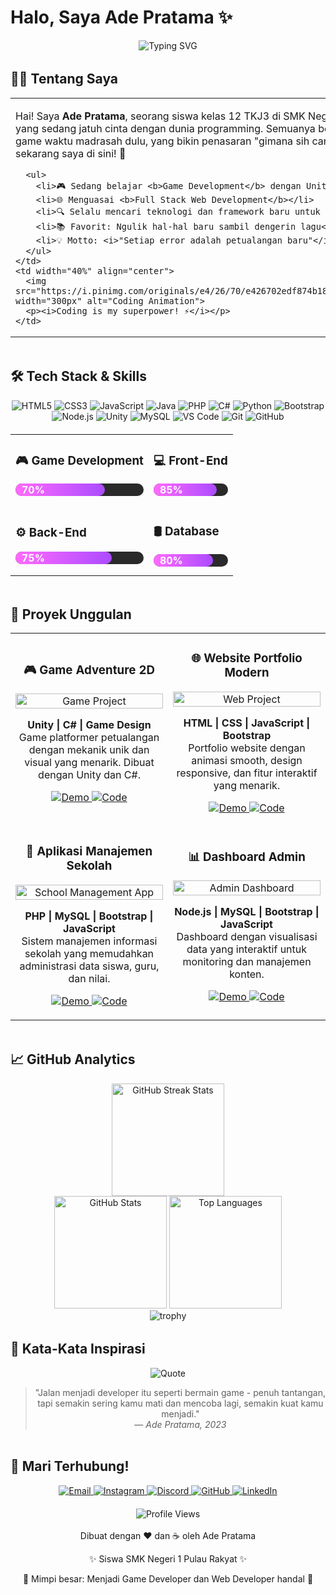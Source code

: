 # Halo, Saya Ade Pratama ✨

<div align="center">
  <img src="https://readme-typing-svg.herokuapp.com?font=Poppins&weight=700&size=32&duration=3500&pause=1000&color=FF6BFF&center=true&vCenter=true&width=600&lines=Game+Dev+Enthusiast;Full+Stack+Web+Developer;Tech+Explorer;Creative+Thinker;SMK+Negeri+1+Pulau+Rakyat" alt="Typing SVG" />
</div>

<div align="center">
  <img src="https://i.imgur.com/jz6b6X3.gif" width="100%" height="3px" alt="divider">
</div>

## 👨‍💻 Tentang Saya

<table>
  <tr>
    <td width="60%">
      <p>Hai! Saya <b>Ade Pratama</b>, seorang siswa kelas 12 TKJ3 di SMK Negeri 1 Pulau Rakyat yang sedang jatuh cinta dengan dunia programming. Semuanya berawal dari hobi main game waktu madrasah dulu, yang bikin penasaran "gimana sih cara bikin game?" - dan sekarang saya di sini! 🚀</p>
      
      <ul>
        <li>🎮 Sedang belajar <b>Game Development</b> dengan Unity</li>
        <li>🌐 Menguasai <b>Full Stack Web Development</b></li>
        <li>🔍 Selalu mencari teknologi dan framework baru untuk dipelajari</li>
        <li>📚 Favorit: Ngulik hal-hal baru sambil dengerin lagu</li>
        <li>💡 Motto: <i>"Setiap error adalah petualangan baru"</i></li>
      </ul>
    </td>
    <td width="40%" align="center">
      <img src="https://i.pinimg.com/originals/e4/26/70/e426702edf874b181aced1e2fa5c6cde.gif" width="300px" alt="Coding Animation">
      <p><i>Coding is my superpower! ⚡</i></p>
    </td>
  </tr>
</table>

<div align="center">
  <img src="https://i.imgur.com/jz6b6X3.gif" width="100%" height="3px" alt="divider">
</div>

## 🛠️ Tech Stack & Skills

<div align="center">
  <!-- Bahasa Pemrograman -->
  <img src="https://img.shields.io/badge/HTML5-E34F26?style=for-the-badge&logo=html5&logoColor=white" alt="HTML5" />
  <img src="https://img.shields.io/badge/CSS3-1572B6?style=for-the-badge&logo=css3&logoColor=white" alt="CSS3" />
  <img src="https://img.shields.io/badge/JavaScript-F7DF1E?style=for-the-badge&logo=javascript&logoColor=black" alt="JavaScript" />
  <img src="https://img.shields.io/badge/Java-ED8B00?style=for-the-badge&logo=openjdk&logoColor=white" alt="Java" />
  <img src="https://img.shields.io/badge/PHP-777BB4?style=for-the-badge&logo=php&logoColor=white" alt="PHP" />
  <img src="https://img.shields.io/badge/C%23-239120?style=for-the-badge&logo=c-sharp&logoColor=white" alt="C#" />
  <img src="https://img.shields.io/badge/Python-3776AB?style=for-the-badge&logo=python&logoColor=white" alt="Python" />

  <!-- Framework & Library -->
  <img src="https://img.shields.io/badge/Bootstrap-563D7C?style=for-the-badge&logo=bootstrap&logoColor=white" alt="Bootstrap" />
  <img src="https://img.shields.io/badge/Node.js-339933?style=for-the-badge&logo=nodedotjs&logoColor=white" alt="Node.js" />
  <img src="https://img.shields.io/badge/Unity-100000?style=for-the-badge&logo=unity&logoColor=white" alt="Unity" />
  
  <!-- Database -->
  <img src="https://img.shields.io/badge/MySQL-005C84?style=for-the-badge&logo=mysql&logoColor=white" alt="MySQL" />
  
  <!-- Tools -->
  <img src="https://img.shields.io/badge/VS_Code-0078D4?style=for-the-badge&logo=visual%20studio%20code&logoColor=white" alt="VS Code" />
  <img src="https://img.shields.io/badge/GIT-E44C30?style=for-the-badge&logo=git&logoColor=white" alt="Git" />
  <img src="https://img.shields.io/badge/GitHub-100000?style=for-the-badge&logo=github&logoColor=white" alt="GitHub" />
</div>

<div align="center" style="margin-top: 20px;">
  <table>
    <tr>
      <td>
        <h3>🎮 Game Development</h3>
        <div style="background-color: #2a2a2a; border-radius: 10px; height: 20px; width: 100%; margin-bottom: 10px;">
          <div style="background: linear-gradient(90deg, #FF6BFF 0%, #AB4BFF 100%); width: 70%; height: 100%; border-radius: 10px;">
            <span style="padding-left: 10px; color: white; font-weight: bold;">70%</span>
          </div>
        </div>
      </td>
      <td>
        <h3>💻 Front-End</h3>
        <div style="background-color: #2a2a2a; border-radius: 10px; height: 20px; width: 100%; margin-bottom: 10px;">
          <div style="background: linear-gradient(90deg, #FF6BFF 0%, #AB4BFF 100%); width: 85%; height: 100%; border-radius: 10px;">
            <span style="padding-left: 10px; color: white; font-weight: bold;">85%</span>
          </div>
        </div>
      </td>
    </tr>
    <tr>
      <td>
        <h3>⚙️ Back-End</h3>
        <div style="background-color: #2a2a2a; border-radius: 10px; height: 20px; width: 100%; margin-bottom: 10px;">
          <div style="background: linear-gradient(90deg, #FF6BFF 0%, #AB4BFF 100%); width: 75%; height: 100%; border-radius: 10px;">
            <span style="padding-left: 10px; color: white; font-weight: bold;">75%</span>
          </div>
        </div>
      </td>
      <td>
        <h3>🛢️ Database</h3>
        <div style="background-color: #2a2a2a; border-radius: 10px; height: 20px; width: 100%; margin-bottom: 10px;">
          <div style="background: linear-gradient(90deg, #FF6BFF 0%, #AB4BFF 100%); width: 80%; height: 100%; border-radius: 10px;">
            <span style="padding-left: 10px; color: white; font-weight: bold;">80%</span>
          </div>
        </div>
      </td>
    </tr>
  </table>
</div>

<div align="center">
  <img src="https://i.imgur.com/jz6b6X3.gif" width="100%" height="3px" alt="divider">
</div>

## 🚀 Proyek Unggulan

<div align="center">
  <table>
    <tr>
      <td width="50%">
        <h3 align="center">🎮 Game Adventure 2D</h3>
        <p align="center">
          <a href="#" target="_blank">
            <img src="https://media.giphy.com/media/v1.Y2lkPTc5MGI3NjExcDZ1b2FzY3J0Z2d0dGQ5a2RjYjR5eG1qZ2JtY3J5dGJ6dWJ1eSZlcD12MV9pbnRlcm5hbF9naWZfYnlfaWQmY3Q9Zw/3o7abKhK8ewV5nn7g4/giphy.gif" width="100%" alt="Game Project"/>
          </a>
        </p>
        <p align="center">
          <strong>Unity | C# | Game Design</strong>
          <br>
          Game platformer petualangan dengan mekanik unik dan visual yang menarik. Dibuat dengan Unity dan C#.
        </p>
        <p align="center">
          <a href="#" target="_blank">
            <img src="https://img.shields.io/badge/View_Demo-4285F4?style=for-the-badge&logo=googlechrome&logoColor=white" alt="Demo"/>
          </a>
          <a href="#" target="_blank">
            <img src="https://img.shields.io/badge/View_Code-171515?style=for-the-badge&logo=github&logoColor=white" alt="Code"/>
          </a>
        </p>
      </td>
      <td width="50%">
        <h3 align="center">🌐 Website Portfolio Modern</h3>
        <p align="center">
          <a href="#" target="_blank">
            <img src="https://media.giphy.com/media/v1.Y2lkPTc5MGI3NjExdW5mZ3ZvZ2R2b3V6b2VlZGJ0Y2V1dGx4Y2R4bGJ5dGZ5d2V1eSZlcD12MV9pbnRlcm5hbF9naWZfYnlfaWQmY3Q9Zw/13FrpeVH09Zrb2/giphy.gif" width="100%" alt="Web Project"/>
          </a>
        </p>
        <p align="center">
          <strong>HTML | CSS | JavaScript | Bootstrap</strong>
          <br>
          Portfolio website dengan animasi smooth, design responsive, dan fitur interaktif yang menarik.
        </p>
        <p align="center">
          <a href="#" target="_blank">
            <img src="https://img.shields.io/badge/View_Demo-4285F4?style=for-the-badge&logo=googlechrome&logoColor=white" alt="Demo"/>
          </a>
          <a href="#" target="_blank">
            <img src="https://img.shields.io/badge/View_Code-171515?style=for-the-badge&logo=github&logoColor=white" alt="Code"/>
          </a>
        </p>
      </td>
    </tr>
    <tr>
      <td width="50%">
        <h3 align="center">📱 Aplikasi Manajemen Sekolah</h3>
        <p align="center">
          <a href="#" target="_blank">
            <img src="https://media.giphy.com/media/l3q2FnW3yv6NNHPX2/giphy.gif" width="100%" alt="School Management App"/>
          </a>
        </p>
        <p align="center">
          <strong>PHP | MySQL | Bootstrap | JavaScript</strong>
          <br>
          Sistem manajemen informasi sekolah yang memudahkan administrasi data siswa, guru, dan nilai.
        </p>
        <p align="center">
          <a href="#" target="_blank">
            <img src="https://img.shields.io/badge/View_Demo-4285F4?style=for-the-badge&logo=googlechrome&logoColor=white" alt="Demo"/>
          </a>
          <a href="#" target="_blank">
            <img src="https://img.shields.io/badge/View_Code-171515?style=for-the-badge&logo=github&logoColor=white" alt="Code"/>
          </a>
        </p>
      </td>
      <td width="50%">
        <h3 align="center">📊 Dashboard Admin</h3>
        <p align="center">
          <a href="#" target="_blank">
            <img src="https://media.giphy.com/media/v1.Y2lkPTc5MGI3NjExOXpxNmtkc2hlZXY0ZjhteGFsYnZ0ZWs4bHNnZWExbnZpMHM2MG50YyZlcD12MV9pbnRlcm5hbF9naWZfYnlfaWQmY3Q9Zw/3oKIPsx2VAYAgEHC12/giphy.gif" width="100%" alt="Admin Dashboard"/>
          </a>
        </p>
        <p align="center">
          <strong>Node.js | MySQL | Bootstrap | JavaScript</strong>
          <br>
          Dashboard dengan visualisasi data yang interaktif untuk monitoring dan manajemen konten.
        </p>
        <p align="center">
          <a href="#" target="_blank">
            <img src="https://img.shields.io/badge/View_Demo-4285F4?style=for-the-badge&logo=googlechrome&logoColor=white" alt="Demo"/>
          </a>
          <a href="#" target="_blank">
            <img src="https://img.shields.io/badge/View_Code-171515?style=for-the-badge&logo=github&logoColor=white" alt="Code"/>
          </a>
        </p>
      </td>
    </tr>
  </table>
</div>

<div align="center">
  <img src="https://i.imgur.com/jz6b6X3.gif" width="100%" height="3px" alt="divider">
</div>

## 📈 GitHub Analytics

<div align="center">
  <img src="https://github-readme-streak-stats.herokuapp.com/?user=namapengguna&theme=radical&hide_border=true" alt="GitHub Streak Stats" height="180em" />
</div>

<div align="center">
  <img src="https://github-readme-stats.vercel.app/api?username=namapengguna&show_icons=true&theme=radical&hide_border=true&count_private=true&include_all_commits=true" alt="GitHub Stats" height="180em" />
  <img src="https://github-readme-stats.vercel.app/api/top-langs/?username=namapengguna&layout=compact&theme=radical&hide_border=true" alt="Top Languages" height="180em" />
</div>

<div align="center">
  <img src="https://github-profile-trophy.vercel.app/?username=namapengguna&theme=radical&no-frame=true&row=1&column=7" alt="trophy" />
</div>

<div align="center">
  <img src="https://i.imgur.com/jz6b6X3.gif" width="100%" height="3px" alt="divider">
</div>

## 💭 Kata-Kata Inspirasi

<div align="center">
  <img src="https://readme-quotes.vercel.app/api?theme=radical&animation=grow_out_in" alt="Quote" />
  
  <blockquote>
    "Jalan menjadi developer itu seperti bermain game - penuh tantangan, tapi semakin sering kamu mati dan mencoba lagi, semakin kuat kamu menjadi."  
    <br>— <i>Ade Pratama, 2023</i>
  </blockquote>
</div>

<div align="center">
  <img src="https://i.imgur.com/jz6b6X3.gif" width="100%" height="3px" alt="divider">
</div>

## 📱 Mari Terhubung!

<div align="center">
  <a href="mailto:adepratama@example.com">
    <img src="https://img.shields.io/badge/Email-D14836?style=for-the-badge&logo=gmail&logoColor=white" alt="Email"/>
  </a>
  <a href="https://instagram.com/adepratama">
    <img src="https://img.shields.io/badge/Instagram-E4405F?style=for-the-badge&logo=instagram&logoColor=white" alt="Instagram"/>
  </a>
  <a href="https://discord.com/users/adepratama">
    <img src="https://img.shields.io/badge/Discord-7289DA?style=for-the-badge&logo=discord&logoColor=white" alt="Discord"/>
  </a>
  <a href="https://github.com/namapengguna">
    <img src="https://img.shields.io/badge/GitHub-100000?style=for-the-badge&logo=github&logoColor=white" alt="GitHub"/>
  </a>
  <a href="https://www.linkedin.com/in/adepratama/">
    <img src="https://img.shields.io/badge/LinkedIn-0077B5?style=for-the-badge&logo=linkedin&logoColor=white" alt="LinkedIn"/>
  </a>
</div>

<div align="center" style="margin-top: 20px;">
  <img src="https://komarev.com/ghpvc/?username=namapengguna&color=ff69fa&style=for-the-badge" alt="Profile Views" />
</div>

<div align="center">
  <img src="https://i.imgur.com/jz6b6X3.gif" width="100%" height="3px" alt="divider">
</div>

<footer align="center">
  <p>Dibuat dengan ❤️ dan ☕ oleh Ade Pratama</p>
  <p>✨ Siswa SMK Negeri 1 Pulau Rakyat ✨</p>
  <p>🎯 Mimpi besar: Menjadi Game Developer dan Web Developer handal 🎯</p>
</footer>
